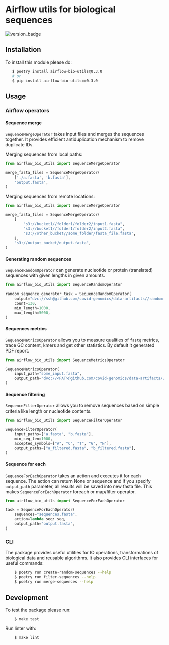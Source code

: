 # Airflow utils for biological sequences

![version_badge](https://s3.eu-central-1.amazonaws.com/pypi.covidgenomics.com/__public__/utils/badge_version.svg)

## Installation

To install this module please do:
```bash
   $ poetry install airflow-bio-utils@0.3.0
   # or
   $ pip install airflow-bio-utils==0.3.0
```

## Usage

### Airflow operators

#### Sequence merge

`SequenceMergeOperator` takes input files and merges the sequences together.
It provides efficient antiduplication mechanism to remove duplicate IDs.

Merging sequences from local paths:
```python
from airflow_bio_utils import SequenceMergeOperator

merge_fasta_files = SequenceMergeOperator(
    ['./a.fasta', 'b.fasta'],
    'output.fasta',
)
```

Merging sequences from remote locations:
```python
from airflow_bio_utils import SequenceMergeOperator

merge_fasta_files = SequenceMergeOperator(
    [
        "s3://bucket1//folder1/folder2/input1.fasta",
        "s3://bucket1//folder1/folder2/input2.fasta",
        "s3://other_bucket//some_folder/fasta_file.fasta",
    ],
    "s3://output_bucket/output.fasta",
)
```

#### Generating random sequences

`SequenceRandomOperator` can generate nucleotide or protein (translated) sequences with given lengths in given amounts.

```python
from airflow_bio_utils import SequenceRandomOperator

random_sequence_generator_task = SequenceRandomOperator(
    output="dvc://ssh@github.com/covid-genomics/data-artifacts//random.fasta",
    count=130,
    min_length=1000,
    max_length=5000,
)
```

#### Sequences metrics

`SequenceMetricsOperator` allows you to measure qualities of `fastq` metrics, trace GC content, kmers and get other statistics.
By default it generated PDF report.

```python
from airflow_bio_utils import SequenceMetricsOperator

SequenceMetricsOperator(
    input_path="some_input.fasta",
    output_path="dvc://<PAT>@github.com/covid-genomics/data-artifacts//output_metrics",
)
```

#### Sequence filtering

`SequenceFilterOperator` allows you to remove sequences based on simple criteria like length or nucleotide contents.

```python
from airflow_bio_utils import SequenceFilterOperator

SequenceFilterOperator(
    input_paths=["a.fasta", "b.fasta"],
    min_seq_len=1000,
    accepted_symbols=["A", "C", "T", "G", "N"],
    output_paths=["a_filtered.fasta", "b_filtered.fasta"],
)
```

#### Sequence for each

`SequenceForEachOperator` takes an action and executes it for each sequence.
The action can return None or sequence and if you specify `output_path` parameter,
all results will be saved into new fasta file.
This makes `SequenceForEachOperator` foreach or map/filter operator.

```python
from airflow_bio_utils import SequenceForEachOperator

task = SequenceForEachOperator(
    sequences="sequences.fasta",
    action=lambda seq: seq,
    output_path="output.fasta",
)
```

### CLI

The package provides useful utilities for IO operations, transformations of biological data and reusable algorithms.
It also provides CLI interfaces for useful commands:
```bash
    $ poetry run create-random-sequences --help
    $ poetry run filter-sequences --help
    $ poetry run merge-sequences --help
```

## Development

To test the package please run:
```bash
    $ make test
```

Run linter with:
```bash
    $ make lint
```